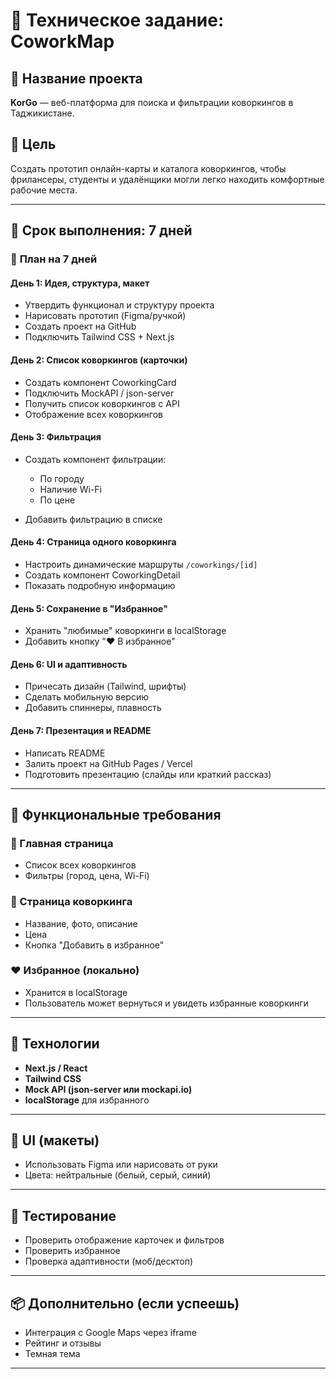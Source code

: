 # 📝 Техническое задание: CoworkMap

## 📌 Название проекта

**KorGo** — веб-платформа для поиска и фильтрации коворкингов в Таджикистане.

## 🎯 Цель

Создать прототип онлайн-карты и каталога коворкингов, чтобы фрилансеры, студенты и удалёнщики могли легко находить комфортные рабочие места.

---

## 📅 Срок выполнения: 7 дней

### 📍 **План на 7 дней**

#### День 1: Идея, структура, макет

* Утвердить функционал и структуру проекта
* Нарисовать прототип (Figma/ручкой)
* Создать проект на GitHub
* Подключить Tailwind CSS + Next.js

#### День 2: Список коворкингов (карточки)

* Создать компонент CoworkingCard
* Подключить MockAPI / json-server
* Получить список коворкингов с API
* Отображение всех коворкингов

#### День 3: Фильтрация

* Создать компонент фильтрации:

  * По городу
  * Наличие Wi-Fi
  * По цене
* Добавить фильтрацию в списке

#### День 4: Страница одного коворкинга

* Настроить динамические маршруты `/coworkings/[id]`
* Создать компонент CoworkingDetail
* Показать подробную информацию

#### День 5: Сохранение в "Избранное"

* Хранить "любимые" коворкинги в localStorage
* Добавить кнопку "❤ В избранное"

#### День 6: UI и адаптивность

* Причесать дизайн (Tailwind, шрифты)
* Сделать мобильную версию
* Добавить спиннеры, плавность

#### День 7: Презентация и README

* Написать README
* Залить проект на GitHub Pages / Vercel
* Подготовить презентацию (слайды или краткий рассказ)

---

## 🧱 Функциональные требования

### 📂 Главная страница

* Список всех коворкингов
* Фильтры (город, цена, Wi-Fi)

### 📄 Страница коворкинга

* Название, фото, описание
* Цена
* Кнопка "Добавить в избранное"

### ❤️ Избранное (локально)

* Хранится в localStorage
* Пользователь может вернуться и увидеть избранные коворкинги

---

## 🧰 Технологии

* **Next.js / React**
* **Tailwind CSS**
* **Mock API (json-server или mockapi.io)**
* **localStorage** для избранного

---

## 🎨 UI (макеты)

* Использовать Figma или нарисовать от руки
* Цвета: нейтральные (белый, серый, синий)

---

## 🧪 Тестирование

* Проверить отображение карточек и фильтров
* Проверить избранное
* Проверка адаптивности (моб/десктоп)

---

## 📦 Дополнительно (если успеешь)

* Интеграция с Google Maps через iframe
* Рейтинг и отзывы
* Темная тема

---
